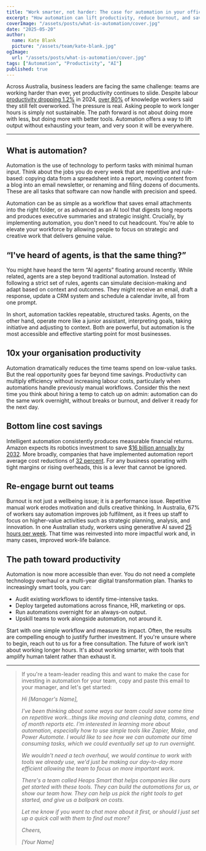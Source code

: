 ```yaml
---
title: "Work smarter, not harder: The case for automation in your office"
excerpt: "How automation can lift productivity, reduce burnout, and save costs without exhausting your team."
coverImage: "/assets/posts/what-is-automation/cover.jpg"
date: "2025-05-20"
author:
  name: Kate Blank
  picture: "/assets/team/kate-blank.jpg"
ogImage:
  url: "/assets/posts/what-is-automation/cover.jpg"
tags: ["Automation", "Productivity", "AI"]
published: true
---
```


Across Australia, business leaders are facing the same challenge: teams are working harder than ever, yet productivity continues to slide. Despite labour [productivity dropping 1.2%](https://www.pc.gov.au/ongoing/productivity-insights/bulletins/bulletin-2024/productivity-bulletin-2024.pdf) in 2024, [over 80%](https://itbrief.com.au/story/survey-reveals-burnout-crisis-among-australian-knowledge-workers) of knowledge workers said they still felt overworked. The pressure is real. Asking people to work longer hours is simply not sustainable. The path forward is not about doing more with less, but doing more with better tools. Automation offers a way to lift output without exhausting your team, and very soon it will be everywhere.

---

## What is automation?

Automation is the use of technology to perform tasks with minimal human input. Think about the jobs you do every week that are repetitive and rule-based: copying data from a spreadsheet into a report, moving content from a blog into an email newsletter, or renaming and filing dozens of documents. These are all tasks that software can now handle with precision and speed.

Automation can be as simple as a workflow that saves email attachments into the right folder, or as advanced as an AI tool that digests long reports and produces executive summaries and strategic insight. Crucially, by implementing automation, you don't need to cut headcount. You're able to elevate your workforce by allowing people to focus on strategic and creative work that delivers genuine value.

## “I've heard of agents, is that the same thing?”

You might have heard the term “AI agents” floating around recently. While related, agents are a step beyond traditional automation. Instead of following a strict set of rules, agents can simulate decision-making and adapt based on context and outcomes. They might receive an email, draft a response, update a CRM system and schedule a calendar invite, all from one prompt.

In short, automation tackles repeatable, structured tasks. Agents, on the other hand, operate more like a junior assistant, interpreting goals, taking initiative and adjusting to context. Both are powerful, but automation is the most accessible and effective starting point for most businesses.

## 10x your organisation productivity

Automation dramatically reduces the time teams spend on low-value tasks. But the real opportunity goes far beyond time savings. Productivity can multiply efficiency without increasing labour costs, particularly when automations handle previously manual workflows. Consider this the next time you think about hiring a temp to catch up on admin: automation can do the same work overnight, without breaks or burnout, and deliver it ready for the next day.

## Bottom line cost savings

Intelligent automation consistently produces measurable financial returns. Amazon expects its robotics investment to save [$16 billion annually by 2032](https://www.proactiveinvestors.com.au/companies/news/1072270/amazon-s-robotics-ramp-could-save-16b-per-year-by-2032-bank-of-america-projects-1072270.html). More broadly, companies that have implemented automation report average cost reductions of [32 percent](https://www2.deloitte.com/us/en/insights/focus/technology-and-the-future-of-work/intelligent-automation-2022-survey-results.html). For any business operating with tight margins or rising overheads, this is a lever that cannot be ignored.

## Re-engage burnt out teams

Burnout is not just a wellbeing issue; it is a performance issue. Repetitive manual work erodes motivation and dulls creative thinking. In Australia, 67% of workers say automation improves job fulfilment, as it frees up staff to focus on higher-value activities such as strategic planning, analysis, and innovation. In one Australian study, workers using generative AI saved [25 hours per week](https://itbrief.com.au/story/gen-ai-could-save-office-workers-a-day-s-labour-per-week-study-finds). That time was reinvested into more impactful work and, in many cases, improved work-life balance.

## The path toward productivity

Automation is now more accessible than ever. You do not need a complete technology overhaul or a multi-year digital transformation plan. Thanks to increasingly smart tools, you can:

- Audit existing workflows to identify time-intensive tasks.
- Deploy targeted automations across finance, HR, marketing or ops.
- Run automations overnight for an always-on output.
- Upskill teams to work alongside automation, not around it.

Start with one simple workflow and measure its impact. Often, the results are compelling enough to justify further investment. If you're unsure where to begin, reach out to us for a free consultation. The future of work isn't about working longer hours. It's about working smarter, with tools that amplify human talent rather than exhaust it.

---

> If you're a team-leader reading this and want to make the case for investing in automation for your team, copy and paste this email to your manager, and let's get started:
>
> *Hi [Manager's Name],*
>
> *I've been thinking about some ways our team could save some time on repetitive work...things like moving and cleaning data, comms, end of month reports etc. I'm interested in learning more about automation, especially how to use simple tools like Zapier, Make, and Power Automate. I would like to see how we can automate our time consuming tasks, which we could eventually set up to run overnight.*
>
> *We wouldn't need a tech overhaul, we would continue to work with tools we already use, we'd just be making our day-to-day more efficient allowing the team to focus on more important work.*
>
> *There's a team called Heaps Smart that helps companies like ours get started with these tools. They can build the automations for us, or show our team how. They can help us pick the right tools to get started, and give us a ballpark on costs.*
>
> *Let me know if you want to chat more about it first, or should I just set up a quick call with them to find out more?*
>
> *Cheers,*
>
> *[Your Name]*
